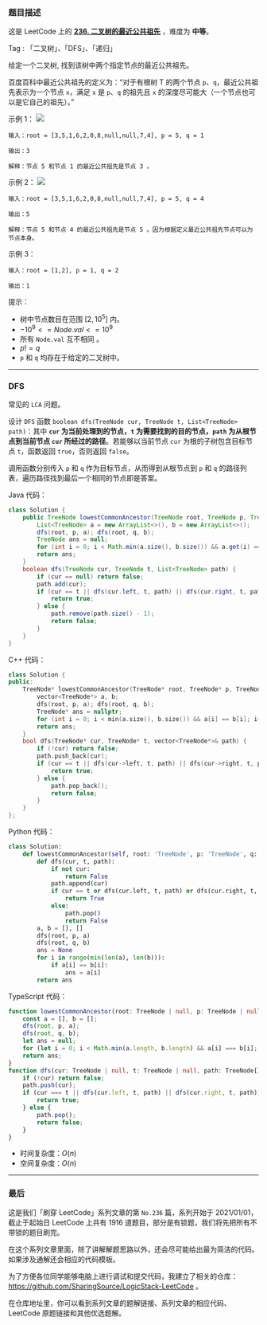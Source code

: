 ### 题目描述

这是 LeetCode 上的 **[236. 二叉树的最近公共祖先](https://leetcode.cn/problems/lowest-common-ancestor-of-a-binary-tree/solutions/2402113/gong-shui-san-xie-yun-yong-dfs-qiu-jie-l-htd9/)** ，难度为 **中等**。

Tag : 「二叉树」、「DFS」、「递归」



给定一个二叉树, 找到该树中两个指定节点的最近公共祖先。

百度百科中最近公共祖先的定义为：“对于有根树 T 的两个节点 `p`、`q`，最近公共祖先表示为一个节点 `x`，满足 `x` 是 `p`、`q` 的祖先且 `x` 的深度尽可能大（一个节点也可以是它自己的祖先）。”



示例 1：
![](https://assets.leetcode.com/uploads/2018/12/14/binarytree.png)

```
输入：root = [3,5,1,6,2,0,8,null,null,7,4], p = 5, q = 1

输出：3

解释：节点 5 和节点 1 的最近公共祖先是节点 3 。
```
示例 2：
![](https://assets.leetcode.com/uploads/2018/12/14/binarytree.png)
```
输入：root = [3,5,1,6,2,0,8,null,null,7,4], p = 5, q = 4

输出：5

解释：节点 5 和节点 4 的最近公共祖先是节点 5 。因为根据定义最近公共祖先节点可以为节点本身。
```
示例 3：
```
输入：root = [1,2], p = 1, q = 2

输出：1
```

提示：
* 树中节点数目在范围 $[2, 10^5]$ 内。
* $-10^9 <= Node.val <= 10^9$
* 所有 `Node.val` 互不相同 。
* $p != q$
* `p` 和 `q` 均存在于给定的二叉树中。

---

### DFS

常见的 `LCA` 问题。

设计 `DFS` 函数 `boolean dfs(TreeNode cur, TreeNode t, List<TreeNode> path)`：其中 **`cur` 为当前处理到的节点，`t` 为需要找到的目的节点，`path` 为从根节点到当前节点 `cur` 所经过的路径**。若能够以当前节点 `cur` 为根的子树包含目标节点 `t`，函数返回 `true`，否则返回 `false`。

调用函数分别传入 `p` 和 `q` 作为目标节点，从而得到从根节点到 `p` 和 `q` 的路径列表，遍历路径找到最后一个相同的节点即是答案。

Java 代码：
```Java
class Solution {
    public TreeNode lowestCommonAncestor(TreeNode root, TreeNode p, TreeNode q) {
        List<TreeNode> a = new ArrayList<>(), b = new ArrayList<>();
        dfs(root, p, a); dfs(root, q, b);
        TreeNode ans = null;
        for (int i = 0; i < Math.min(a.size(), b.size()) && a.get(i) == b.get(i); i++) ans = a.get(i);
        return ans;
    }
    boolean dfs(TreeNode cur, TreeNode t, List<TreeNode> path) {
        if (cur == null) return false;
        path.add(cur);
        if (cur == t || dfs(cur.left, t, path) || dfs(cur.right, t, path)) {
            return true;
        } else {
            path.remove(path.size() - 1);
            return false;
        }
    }
}
```
C++ 代码：
```C++
class Solution {
public:
    TreeNode* lowestCommonAncestor(TreeNode* root, TreeNode* p, TreeNode* q) {
        vector<TreeNode*> a, b;
        dfs(root, p, a); dfs(root, q, b);
        TreeNode* ans = nullptr;
        for (int i = 0; i < min(a.size(), b.size()) && a[i] == b[i]; i++) ans = a[i];
        return ans;
    }
    bool dfs(TreeNode* cur, TreeNode* t, vector<TreeNode*>& path) {
        if (!cur) return false;
        path.push_back(cur);
        if (cur == t || dfs(cur->left, t, path) || dfs(cur->right, t, path)) {
            return true;
        } else {
            path.pop_back();
            return false;
        }
    }
};
```
Python 代码：
```Python
class Solution:
    def lowestCommonAncestor(self, root: 'TreeNode', p: 'TreeNode', q: 'TreeNode') -> 'TreeNode':
        def dfs(cur, t, path):
            if not cur:
                return False
            path.append(cur)
            if cur == t or dfs(cur.left, t, path) or dfs(cur.right, t, path):
                return True
            else:
                path.pop()
                return False
        a, b = [], []
        dfs(root, p, a)
        dfs(root, q, b)
        ans = None
        for i in range(min(len(a), len(b))):
            if a[i] == b[i]:
                ans = a[i]
        return ans
```
TypeScript 代码：
```TypeScript
function lowestCommonAncestor(root: TreeNode | null, p: TreeNode | null, q: TreeNode | null): TreeNode | null {
    const a = [], b = [];
    dfs(root, p, a);
    dfs(root, q, b);
    let ans = null;
    for (let i = 0; i < Math.min(a.length, b.length) && a[i] === b[i]; i++) ans = a[i];
    return ans;
}
function dfs(cur: TreeNode | null, t: TreeNode | null, path: TreeNode[]): boolean {
    if (!cur) return false;
    path.push(cur);
    if (cur === t || dfs(cur.left, t, path) || dfs(cur.right, t, path)) {
        return true;
    } else {
        path.pop();
        return false;
    }
}
```
* 时间复杂度：$O(n)$
* 空间复杂度：$O(n)$

---

### 最后

这是我们「刷穿 LeetCode」系列文章的第 `No.236` 篇，系列开始于 2021/01/01，截止于起始日 LeetCode 上共有 1916 道题目，部分是有锁题，我们将先把所有不带锁的题目刷完。

在这个系列文章里面，除了讲解解题思路以外，还会尽可能给出最为简洁的代码。如果涉及通解还会相应的代码模板。

为了方便各位同学能够电脑上进行调试和提交代码，我建立了相关的仓库：https://github.com/SharingSource/LogicStack-LeetCode 。

在仓库地址里，你可以看到系列文章的题解链接、系列文章的相应代码、LeetCode 原题链接和其他优选题解。

